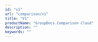 ```yaml
---
id: "v1"
url: "comparison/v1"
title: "V1"
productName: "GroupDocs.Comparison Cloud"
description: ""
keywords: ""
---
```


 